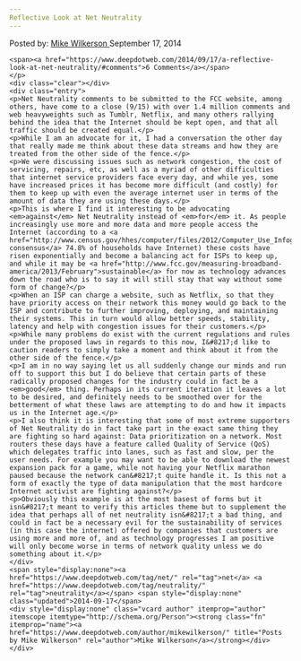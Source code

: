 ```yaml
---
Reflective Look at Net Neutrality
---
```

<article class="post-listing post-7107 post type-post status-publish format-standard has-post-thumbnail hentry category-deepdot-news tag-net tag-neutrality">
    <div class="post-inner">
        <span>Posted by: <a href="https://www.deepdotweb.com/author/mikewilkerson/" title="">Mike Wilkerson </a></span>
    <span>September 17, 2014</span>
    
    <span><a href="https://www.deepdotweb.com/2014/09/17/a-reflective-look-at-net-neutrality/#comments">6 Comments</a></span>
    </p>
    <div class="clear"></div>
    <div class="entry">
    <p>Net Neutrality comments to be submitted to the FCC website, among others, have come to a close (9/15) with over 1.4 million comments and web heavyweights such as Tumblr, Netflix, and many others rallying behind the idea that the Internet should be kept open, and that all traffic should be created equal.</p>
    <p>While I am an advocate for it, I had a conversation the other day that really made me think about these data streams and how they are treated from the other side of the fence.</p>
    <p>We were discussing issues such as network congestion, the cost of servicing, repairs, etc, as well as a myriad of other difficulties that internet service providers face every day, and while yes, some have increased prices it has become more difficult (and costly) for them to keep up with even the average internet user in terms of the amount of data they are using these days.</p>
    <p>This is where I find it interesting to be advocating <em>against</em> Net Neutrality instead of <em>for</em> it. As people increasingly use more and more data and more people access the Internet (according to a <a href="http://www.census.gov/hhes/computer/files/2012/Computer_Use_Infographic_FINAL.pdf">2012 consensus</a> 74.8% of households have Internet) these costs have risen exponentially and become a balancing act for ISPs to keep up, and while it may be <a href="http://www.fcc.gov/measuring-broadband-america/2013/February">sustainable</a> for now as technology advances down the road who is to say it will still stay that way without some form of change?</p>
    <p>When an ISP can charge a website, such as Netflix, so that they have priority access on their network this money would go back to the ISP and contribute to further improving, deploying, and maintaining their systems. This in turn would allow better speeds, stability, latency and help with congestion issues for their customers.</p>
    <p>While many problems do exist with the current regulations and rules under the proposed laws in regards to this now, I&#8217;d like to caution readers to simply take a moment and think about it from the other side of the fence.</p>
    <p>I am in no way saying let us all suddenly change our minds and run off to support this but I do believe that certain parts of these radically proposed changes for the industry could in fact be a <em>good</em> thing. Perhaps in its current iteration it leaves a lot to be desired, and definitely needs to be smoothed over for the betterment of what these laws are attempting to do and how it impacts us in the Internet age.</p>
    <p>I also think it is interesting that some of most extreme supporters of Net Neutrality do in fact take part in the exact same thing they are fighting so hard against: Data prioritization on a network. Most routers these days have a feature called Quality of Service (QoS) which delegates traffic into lanes, such as fast and slow, per the user needs. For example you may want to be able to download the newest expansion pack for a game, while not having your Netflix marathon paused because the network can&#8217;t quite handle it. Is this not a form of exactly the type of data manipulation that the most hardcore Internet activist are fighting against?</p>
    <p>Obviously this example is at the most basest of forms but it isn&#8217;t meant to verify this articles theme but to supplement the idea that perhaps all of net neutrality isn&#8217;t a bad thing, and could in fact be a necessary evil for the sustainability of services (in this case the internet) offered by companies that customers are using more and more of, and as technology progresses I am positive will only become worse in terms of network quality unless we do something about it.</p>
    </div>
    <span style="display:none"><a href="https://www.deepdotweb.com/tag/net/" rel="tag">net</a> <a href="https://www.deepdotweb.com/tag/neutrality/" rel="tag">neutrality</a></span> <span style="display:none" class="updated">2014-09-17</span>
    <div style="display:none" class="vcard author" itemprop="author" itemscope itemtype="http://schema.org/Person"><strong class="fn" itemprop="name"><a href="https://www.deepdotweb.com/author/mikewilkerson/" title="Posts by Mike Wilkerson" rel="author">Mike Wilkerson</a></strong></div>
    </div>
</article>

